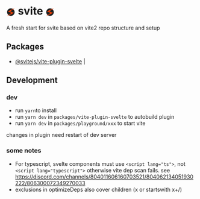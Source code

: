 <h1><img width=24 alt="svite-logo" src="resources/svite-logo.svg" style="vertical-align: middle">&nbsp;svite&nbsp;<img width=24 alt="svite-logo" src="resources/svite-logo.svg" style="vertical-align: middle"></h1>


A fresh start for svite based on vite2 repo structure and setup

## Packages
* [@svitejs/vite-plugin-svelte](packages/vite-plugin-svelte)                                                         |


##  Development
### dev
* run `yarn`to install
* run  `yarn dev` in `packages/vite-plugin-svelte` to autobuild plugin
* run `yarn dev` in `packages/playground/xxx` to start vite

changes in plugin need restart of dev server

### some notes

* For typescript, svelte components must use `<script lang="ts">`, not `<script lang="typescript">` otherwise vite dep scan fails. see https://discord.com/channels/804011606160703521/804062134051930222/806300072349270033
* exclusions in optimizeDeps also cover children (x or startswith x+/)